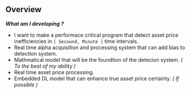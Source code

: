 
## Overview

***What am I developing ?***
+ I want to make a performace critical program that detect asset price inefficiencies in `[ Secound, Minute ]` time intervals.
+ Real time alpha acquisition and processing system that can add bias to detection system.
+ Mathmatical model that will be the foundtion of the detecion system. *( To the best of my ability )*
+ Real time asset price processing.
+ Embedded DL model that can enhance true asset price certainty. *( If possible )*
